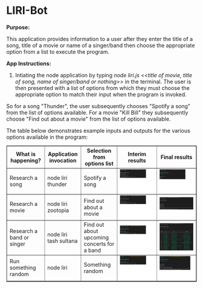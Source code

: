 # LIRI-Bot
**Purpose:**

This application provides information to a user after they enter the title of a song, title of a movie or name of a singer/band then choose the appropriate option from a list to execute the program. 

**App Instructions:**
1. Intiating the node application by typing _node liri.js <<title of movie, title of song, name of singer/band or nothing>>_ in the terminal. The user is then presented with a list of options from which they must choose the appropriate option to match their input when the program is invoked.

So for a song "Thunder", the user subsequently chooses "Spotify a song" from the list of options available. For a movie "Kill Bill" they subsequently choose "Find out about a movie" from the list of options available.

The table below demonstrates example inputs and outputs for the various options available in the program:

<table border="1">
    <thead>
        <tr>
            <th>What is happening?</th>
            <th>Application invocation</th>
            <th>Selection from options list</th>
            <th>Interim results</th>
            <th>Final results</th>
        </tr>
    </thead>
    <tbody>
        <tr>
            <td>Research a song</td>
            <td>node liri thunder</td>
            <td>Spotify a song</td>
            <td><img src="images/Song interim.png" alt="Spotify a song interim"></td>
            <td><img src="images/Song success.png" alt="Spotify a song success"></td>
        </tr>
        <tr>
            <td>Research a movie</td>
            <td>node liri zootopia</td>
            <td>Find out about a movie</td>
            <td><img src="images/Movie interim.png" alt="Research a movie interim"></td>
            <td><img src="images/Movie success.png" alt="Research a movie success"></td>
        </tr>
        <tr>
            <td>Research a band or singer</td>
            <td>node liri tash sultana</td>
            <td>Find out about upcoming concerts for a band</td>
            <td><img src="images/Concert interim.png" alt="Research upcoming concerts interim"></td>
            <td><img src="images/Concert success.png" alt="Research upcoming concerts success"></td>
        </tr>
        <tr>
            <td>Run something random</td>
            <td>node liri</td>
            <td>Something random</td>
            <td><img src="images/Something random interim.png" alt="Generate something random interim"></td>
            <td><img src="images/Something random success.png" alt="Generate something random success"></td>
        </tr>
    </tbody>
</table>


 


